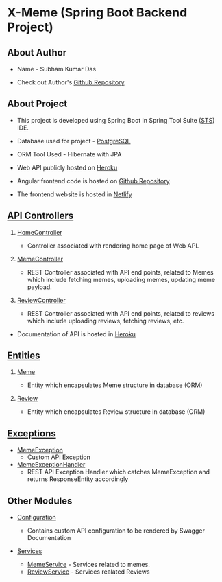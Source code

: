 # X-Meme (Spring Boot Backend Project)

## About Author 
* Name - Subham Kumar Das

* Check out Author's [Github Repository](https://github.com/loneWolf148)

## About Project
* This project is developed using Spring Boot in Spring Tool Suite ([STS](https://spring.io/tools)) IDE.

* Database used for project - [PostgreSQL](https://www.postgresql.org/)
* ORM Tool Used - Hibernate with JPA
* Web API publicly hosted on [Heroku](https://crio-xmeme-boot.herokuapp.com/)
* Angular frontend code is hosted on [Github Repository](https://github.com/loneWolf148/X-Meme-FrontEnd.git)
* The frontend website is hosted in [Netlify](https://crio-x-meme.netlify.app/)

## [API Controllers](https://github.com/loneWolf148/X-Meme-Backend/tree/master/src/main/java/com/lonewolf/memeStream/controller)

1. [HomeController](https://github.com/loneWolf148/X-Meme-Backend/tree/master/src/main/java/com/lonewolf/memeStream/controller/HomeController.java)
    * Controller associated with rendering home page of Web API.

2. [MemeController](https://github.com/loneWolf148/X-Meme-Backend/tree/master/src/main/java/com/lonewolf/memeStream/controller/MemeController.java)

    * REST Controller associated with API end points, related to Memes which    include fetching memes, uploading memes, updating meme payload. 
3. [ReviewController](https://github.com/loneWolf148/X-Meme-Backend/tree/master/src/main/java/com/lonewolf/memeStream/controller/ReviewController.java)

    * REST Controller associated with API end points, related to reviews which    include uploading reviews, fetching reviews, etc. 

* Documentation of API is hosted in [Heroku](https://crio-xmeme-boot.herokuapp.com/)

## [Entities](https://github.com/loneWolf148/X-Meme-Backend/tree/master/src/main/java/com/lonewolf/memeStream/entity)

1. [Meme](https://github.com/loneWolf148/X-Meme-Backend/tree/master/src/main/java/com/lonewolf/memeStream/entity/Meme.java)

    * Entity which encapsulates Meme structure in database (ORM)
2. [Review](https://github.com/loneWolf148/X-Meme-Backend/tree/master/src/main/java/com/lonewolf/memeStream/entity/Review.java)

    * Entity which encapsulates Review structure in database (ORM)

## [Exceptions](https://github.com/loneWolf148/X-Meme-Backend/tree/master/src/main/java/com/lonewolf/memeStream/exception)

* [MemeException](https://github.com/loneWolf148/X-Meme-Backend/tree/master/src/main/java/com/lonewolf/memeStream/exception/MemeException.java)
    * Custom API Exception 
* [MemeExceptionHandler](https://github.com/loneWolf148/X-Meme-Backend/tree/master/src/main/java/com/lonewolf/memeStream/exception/MemeExceptionHandler.java)
    * REST API Exception Handler which catches MemeException and returns ResponseEntity accordingly

## Other Modules 

* [Configuration](https://github.com/loneWolf148/X-Meme-Backend/tree/master/src/main/java/com/lonewolf/memeStream/config) 

    * Contains custom API configuration to be rendered by Swagger Documentation

* [Services](https://github.com/loneWolf148/X-Meme-Backend/tree/master/src/main/java/com/lonewolf/memeStream/service)
    * [MemeService](https://github.com/loneWolf148/X-Meme-Backend/tree/master/src/main/java/com/lonewolf/memeStream/service/MemeService.java) - Services related to memes. 
    * [ReviewService](https://github.com/loneWolf148/X-Meme-Backend/tree/master/src/main/java/com/lonewolf/memeStream/service/ReviewService.java) - Services realated Reviews